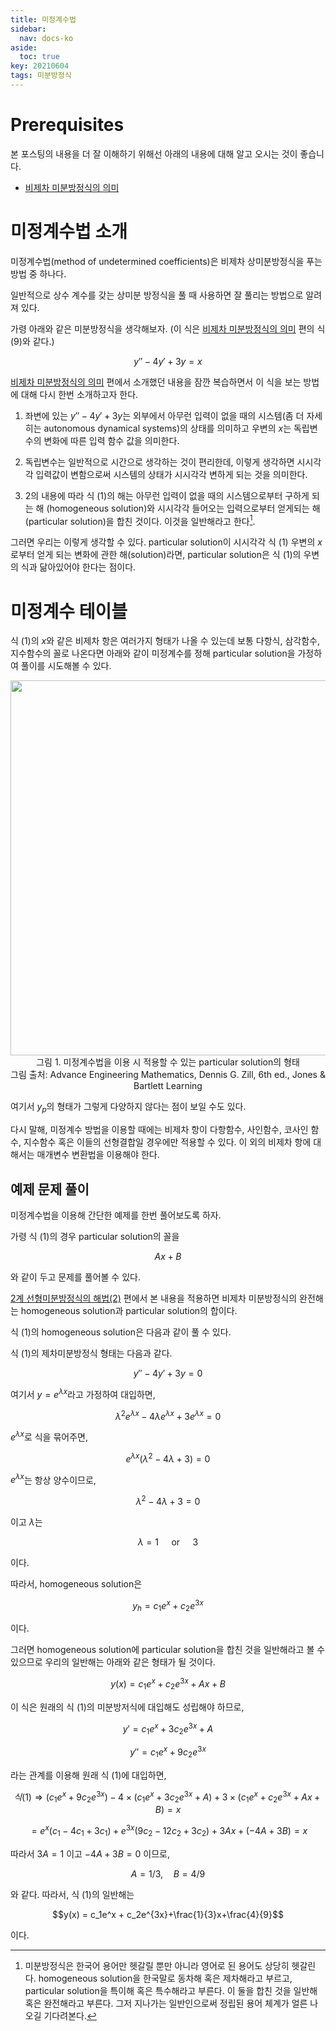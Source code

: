 ```yaml
---
title: 미정계수법
sidebar:
  nav: docs-ko
aside:
  toc: true
key: 20210604
tags: 미분방정식
---
```


# Prerequisites

본 포스팅의 내용을 더 잘 이해하기 위해선 아래의 내용에 대해 알고 오시는 것이 좋습니다.

* [비제차 미분방정식의 의미](https://angeloyeo.github.io/2021/05/25/nonhomogeneous_equation.html)

# 미정계수법 소개

미정계수법(method of undetermined coefficients)은 비제차 상미분방정식을 푸는 방법 중 하나다.

일반적으로 상수 계수를 갖는 상미분 방정식을 풀 때 사용하면 잘 풀리는 방법으로 알려져 있다.

가령 아래와 같은 미분방정식을 생각해보자. (이 식은 [비제차 미분방정식의 의미](https://angeloyeo.github.io/2021/05/25/nonhomogeneous_equation.html) 편의 식 (9)와 같다.)

$$y''-4y'+3y=x$$

[비제차 미분방정식의 의미](https://angeloyeo.github.io/2021/05/25/nonhomogeneous_equation.html) 편에서 소개했던 내용을 잠깐 복습하면서 이 식을 보는 방법에 대해 다시 한번 소개하고자 한다.

1. 좌변에 있는 $y''-4y'+3y$는 외부에서 아무런 입력이 없을 때의 시스템(좀 더 자세히는 autonomous dynamical systems)의 상태를 의미하고 우변의 $x$는 독립변수의 변화에 따른 입력 함수 값을 의미한다.

2. 독립변수는 일반적으로 시간으로 생각하는 것이 편리한데, 이렇게 생각하면 시시각각 입력값이 변함으로써 시스템의 상태가 시시각각 변하게 되는 것을 의미한다.

3. 2의 내용에 따라 식 (1)의 해는 아무런 입력이 없을 때의 시스템으로부터 구하게 되는 해 (homogeneous solution)와 시시각각 들어오는 입력으로부터 얻게되는 해 (particular solution)을 합친 것이다. 이것을 일반해라고 한다[^1].

[^1]: 미분방정식은 한국어 용어만 헷갈릴 뿐만 아니라 영어로 된 용어도 상당히 헷갈린다. homogeneous solution을 한국말로 동차해 혹은 제차해라고 부르고, particular solution을 특이해 혹은 특수해라고 부른다. 이 둘을 합친 것을 일반해 혹은 완전해라고 부른다. 그저 지나가는 일반인으로써 정립된 용어 체계가 얼른 나오길 기다려본다.

그러면 우리는 이렇게 생각할 수 있다. particular solution이 시시각각 식 (1) 우변의 $x$로부터 얻게 되는 변화에 관한 해(solution)라면, particular solution은 식 (1)의 우변의 식과 닮아있어야 한다는 점이다.

# 미정계수 테이블

식 (1)의 $x$와 같은 비제차 항은 여러가지 형태가 나올 수 있는데 보통 다항식, 삼각함수, 지수함수의 꼴로 나온다면 아래와 같이 미정계수를 정해 particular solution을 가정하여 풀이를 시도해볼 수 있다.

<p align = "center">
  <img width = "600" src = "https://raw.githubusercontent.com/angeloyeo/angeloyeo.github.io/master/pics/2021-06-04-undetermined_coefficients/pic1.png">
  <br>
  그림 1. 미정계수법을 이용 시 적용할 수 있는 particular solution의 형태
  <br>
  그림 출처: Advance Engineering Mathematics, Dennis G. Zill, 6th ed., Jones & Bartlett Learning
</p>

여기서 $y_p$의 형태가 그렇게 다양하지 않다는 점이 보일 수도 있다.

다시 말해, 미정계수 방법을 이용할 때에는 비제차 항이 다항함수, 사인함수, 코사인 함수, 지수함수 혹은 이들의 선형결합일 경우에만 적용할 수 있다. 이 외의 비제차 항에 대해서는 매개변수 변환법을 이용해야 한다.

## 예제 문제 풀이

미정계수법을 이용해 간단한 예제를 한번 풀어보도록 하자.

가령 식 (1)의 경우 particular solution의 꼴을 

$$Ax+B$$

와 같이 두고 문제를 풀어볼 수 있다.

[2계 선형미분방정식의 해법(2)](https://angeloyeo.github.io/2021/06/02/second_order_ODE_2.html) 편에서 본 내용을 적용하면 비제차 미분방정식의 완전해는 homogeneous solution과 particular solution의 합이다. 

식 (1)의 homogeneous solution은 다음과 같이 풀 수 있다. 

식 (1)의 제차미분방정식 형태는 다음과 같다.

$$y''-4y'+3y = 0$$

여기서 $y=e^{\lambda x}$라고 가정하여 대입하면,

$$\lambda^2e^{\lambda x}-4\lambda e^{\lambda x}+3e^{\lambda x} = 0$$

$e^{\lambda x}$로 식을 묶어주면,

$$e^{\lambda x}(\lambda^2-4\lambda+3) = 0$$

$e^{\lambda x}$는 항상 양수이므로,

$$\lambda^2-4\lambda+3 = 0$$

이고 $\lambda$는

$$\lambda = 1 \quad \text{ or } \quad 3$$

이다.

따라서, homogeneous solution은

$$y_h = c_1e^x+c_2e^{3x}$$

이다.

그러면 homogeneous solution에 particular solution을 합친 것을 일반해라고 볼 수 있으므로 우리의 일반해는 아래와 같은 형태가 될 것이다.

$$y(x) = c_1e^x + c_2e^{3x}+Ax+B$$

이 식은 원래의 식 (1)의 미분방저식에 대입해도 성립해야 하므로,

$$y' = c_1e^x + 3c_2e^{3x}+A$$

$$y'' = c_1e^x + 9c_2e^{3x}$$

라는 관계를 이용해 원래 식 (1)에 대입하면,

$$식 (1)\Rightarrow (c_1e^x+9c_2e^{3x})-4\times (c_1e^x+3c_2e^{3x}+A)+3\times(c_1e^x + c_2e^{3x}+Ax+B)=x$$

$$=e^x(c_1-4c_1+3c_1)+e^{3x}(9c_2-12c_2+3c_2)+3Ax+(-4A+3B)=x$$

따라서 $3A = 1$ 이고 $-4A+3B = 0$ 이므로,

$$A=1/3, \quad B = 4/9$$

와 같다. 따라서, 식 (1)의 일반해는

$$y(x) = c_1e^x + c_2e^{3x}+\frac{1}{3}x+\frac{4}{9}$$

이다.
